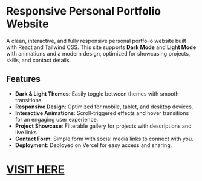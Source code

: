 # Responsive Personal Portfolio Website

A clean, interactive, and fully responsive personal portfolio website built with React and Tailwind CSS. This site supports **Dark Mode** and **Light Mode** with animations and a modern design, optimized for showcasing projects, skills, and contact details.

## Features
- **Dark & Light Themes**: Easily toggle between themes with smooth transitions.
- **Responsive Design**: Optimized for mobile, tablet, and desktop devices.
- **Interactive Animations**: Scroll-triggered effects and hover transitions for an engaging user experience.
- **Project Showcase**: Filterable gallery for projects with descriptions and live links.
- **Contact Form**: Simple form with social media links to connect with you.
- **Deployment**: Deployed on Vercel for easy access and sharing.

# [VISIT HERE](https://personal-website-vert-one-12.vercel.app/)
```

